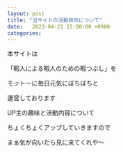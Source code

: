 ```yaml
---
layout: post
title: "当サイトの活動目的について"
date:   2023-04-21 15:00:00 +0900
categories:
---
```



本サイトは

「暇人による暇人のための暇つぶし」を

モットーに毎日元気にぼちぼちと

運営しております

UP主の趣味と活動内容について

ちょくちょくアップしていきますので

まぁ気が向いたら見に来てくれや～
